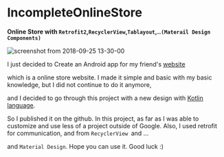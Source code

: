 # IncompleteOnlineStore

__Online Store with ```Retrofit2```,```RecyclerView```,```Tablayout```,..```(Materail Design Components)```__


![screenshot from 2018-09-25 13-30-00](https://user-images.githubusercontent.com/26750131/46007655-956f8880-c088-11e8-9721-381cc4723ced.png)


I just decided to Create an Android app for my friend's [website](https://atandorosti.ir/)

which is a online store website. 
I made it simple and basic with my basic knowledge, but I did not continue to do it anymore,

and I decided to go through this project with a new design with [Kotlin language](http://kotlinlang.org/). 

So I published it on the github. In this project, as far as I was able to 
customize and use less of a project outside of Google.
Also, I used retrofit for communication, and from ```RecyclerView ```and ... 

and ```Material Design```. Hope you can use it. Good luck :)
